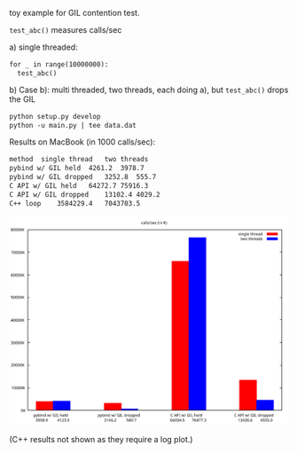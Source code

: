 toy example for GIL contention test.

`test_abc()` measures calls/sec

a) single threaded:
```
for _ in range(10000000):
  test_abc()
```

b) Case b): multi threaded, two threads, each doing a), but
 `test_abc()` drops the GIL

```
python setup.py develop
python -u main.py | tee data.dat
```

Results on MacBook (in 1000 calls/sec):

```
method	single thread	two threads
pybind w/ GIL held	4261.2	3978.7
pybind w/ GIL dropped	3252.8	555.7
C API w/ GIL held	64272.7	75916.3
C API w/ GIL dropped	13102.4	4029.2
C++ loop	3584229.4	7043703.5
```

![Plot](plot.svg)

(C++ results not shown as they require a log plot.)
